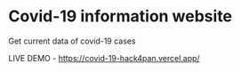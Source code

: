 # Covid-19 information website 

Get current data of covid-19  cases 

LIVE DEMO - <a href='https://covid-19-hack4pan.vercel.app/'>https://covid-19-hack4pan.vercel.app/</a>
  
